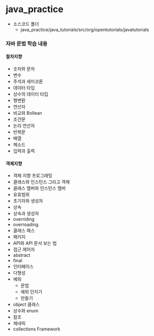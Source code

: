 # java_practice
- 소스코드 폴더
  - java_practice/java_tutorials/src/org/opentutorials/javatutorials

### 자바 문법 학습 내용

#### 절차지향
- 숫자와 문자
- 변수
- 주석과 세미코론
- 데이터 타입
- 상수의 데이터 타입
- 형변환
- 연산자
- 비교와 Bollean
- 조건문
- 논리 연산자
- 반복문
- 배열
- 메소드
- 입력과 출력
#### 객체지향
- 객체 지향 프로그래밍
- 클래스와 인스턴스 그리고 객체
- 클래스 멤버와 인스턴스 멤버
- 유효범위
- 초기자와 생성자
- 상속
- 상속과 생성자
- overriding
- overroading
- 클래스 패스
- 패키지
- API와 API 문서 보는 법
- 접근 제어자
- abstract
- final
- 인터페이스
- 다형성
- 예외
  - 문법
  - 예외 던지기
  - 만들기
- object 클래스
- 상수와 enum
- 참조
- 제네릭
- collections Framework
